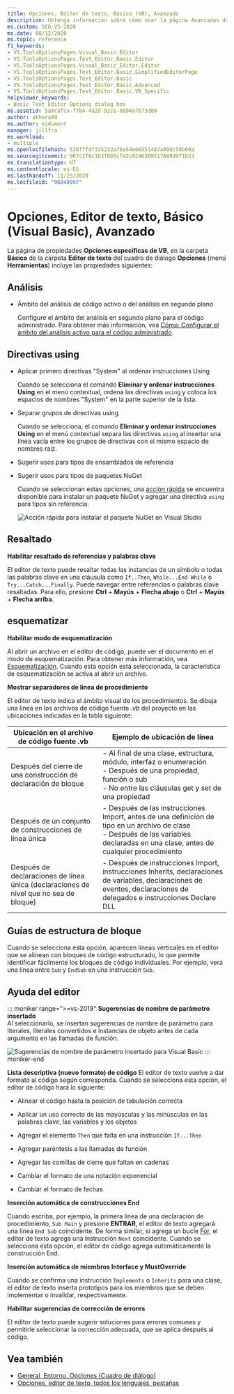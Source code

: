 ```yaml
---
title: Opciones, Editor de texto, Básico (VB), Avanzado
description: Obtenga información sobre cómo usar la página Avanzadas de la sección Basic para cambiar la configuración predeterminada de las propiedades Análisis, Directivas de importación y Resaltado.
ms.custom: SEO-VS-2020
ms.date: 08/12/2020
ms.topic: reference
f1_keywords:
- VS.ToolsOptionsPages.Visual_Basic.Editor
- VS.ToolsOptionsPages.Text_Editor.Basic.Editor
- VS.ToolsOptionsPages.Visual_Basic_Editor.Editor
- VS.ToolsOptionsPages.Text_Editor.Basic.SimplifiedEditorPage
- VS.ToolsOptionsPages.Text_Editor.Basic
- VS.ToolsOptionsPages.Text_Editor.Basic.Advanced
- VS.ToolsOptionsPages.Text_Editor.Basic.VB_Specific
helpviewer_keywords:
- Basic Text Editor Options dialog box
ms.assetid: 5a8cafca-f7b4-4a2d-92ce-6894a7673d00
author: akhera99
ms.author: midumont
manager: jillfra
ms.workload:
- multiple
ms.openlocfilehash: 530fffdf335232a76a54e66551487a89dc50b09a
ms.sourcegitcommit: 967c2f8c1b3f805cf42c0246389517689d971b53
ms.translationtype: HT
ms.contentlocale: es-ES
ms.lasthandoff: 11/25/2020
ms.locfileid: "96040997"
---
```

# <a name="options-text-editor-basic-visual-basic-advanced"></a>Opciones, Editor de texto, Básico (Visual Basic), Avanzado
La página de propiedades **Opciones específicas de VB**, en la carpeta **Básico** de la carpeta **Editor de texto** del cuadro de diálogo **Opciones** (menú **Herramientas**) incluye las propiedades siguientes:

## <a name="analysis"></a>Análisis

- Ámbito del análisis de código activo o del análisis en segundo plano

   Configure el ámbito del análisis en segundo plano para el código administrado. Para obtener más información, vea [Cómo: Configurar el ámbito del análisis activo para el código administrado](../../code-quality/configure-live-code-analysis-scope-managed-code.md).

## <a name="using-directives"></a>Directivas using

- Aplicar primero directivas "System" al ordenar instrucciones Using

   Cuando se selecciona el comando **Eliminar y ordenar instrucciones Using** en el menú contextual, ordena las directivas `using` y coloca los espacios de nombres "System" en la parte superior de la lista.

- Separar grupos de directivas using

   Cuando se selecciona, el comando **Eliminar y ordenar instrucciones Using** en el menú contextual separa las directivas `using` al insertar una línea vacía entre los grupos de directivas con el mismo espacio de nombres raíz.

- Sugerir usos para tipos de ensamblados de referencia
- Sugerir usos para tipos de paquetes NuGet

   Cuando se seleccionan estas opciones, una [acción rápida](../quick-actions.md) se encuentra disponible para instalar un paquete NuGet y agregar una directiva `using` para tipos sin referencia.

   ![Acción rápida para instalar el paquete NuGet en Visual Studio](media/nuget-lightbulb.png)

## <a name="highlighting"></a>Resaltado

 **Habilitar resaltado de referencias y palabras clave**

El editor de texto puede resaltar todas las instancias de un símbolo o todas las palabras clave en una cláusula como `If..Then`, `While...End While` o `Try...Catch...Finally`. Puede navegar entre referencias o palabras clave resaltadas. Para ello, presione **Ctrl** + **Mayús** + **Flecha abajo** o **Ctrl** + **Mayús** + **Flecha arriba**.

## <a name="outlining"></a>esquematizar

**Habilitar modo de esquematización**

Al abrir un archivo en el editor de código, puede ver el documento en el modo de esquematización. Para obtener más información, vea [Esquematización](../../ide/outlining.md). Cuando esta opción está seleccionada, la característica de esquematización se activa al abrir un archivo.

**Mostrar separadores de línea de procedimiento**

El editor de texto indica el ámbito visual de los procedimientos. Se dibuja una línea en los archivos de código fuente *.vb* del proyecto en las ubicaciones indicadas en la tabla siguiente:

|Ubicación en el archivo de código fuente .vb|Ejemplo de ubicación de línea|
|---------------------------------|------------------------------|
|Después del cierre de una construcción de declaración de bloque|- Al final de una clase, estructura, módulo, interfaz o enumeración<br />- Después de una propiedad, función o sub<br />- No entre las cláusulas get y set de una propiedad|
|Después de un conjunto de construcciones de línea única|- Después de las instrucciones Import, antes de una definición de tipo en un archivo de clase<br />- Después de las variables declaradas en una clase, antes de cualquier procedimiento|
|Después de declaraciones de línea única (declaraciones de nivel que no sea de bloque)|- Después de instrucciones Import, instrucciones Inherits, declaraciones de variables, declaraciones de eventos, declaraciones de delegados e instrucciones Declare DLL|

## <a name="block-structure-guides"></a>Guías de estructura de bloque

Cuando se selecciona esta opción, aparecen líneas verticales en el editor que se alinean con bloques de código estructurado, lo que permite identificar fácilmente los bloques de código individuales. Por ejemplo, verá una línea entre `Sub` y `EndSub` en una instrucción `Sub`.

## <a name="editor-help"></a>Ayuda del editor

::: moniker range=">=vs-2019"
**Sugerencias de nombre de parámetro insertado**    
Al seleccionarlo, se insertan sugerencias de nombre de parámetro para literales, literales convertidos e instancias de objeto antes de cada argumento en las llamadas de función.  

![Sugerencias de nombre de parámetro insertado para Visual Basic](media/inline-parameter-name-hints-visualbasic.png)
::: moniker-end

**Lista descriptiva (nuevo formato) de código** El editor de texto vuelve a dar formato al código según corresponda. Cuando se selecciona esta opción, el editor de código hará lo siguiente:

- Alinear el código hasta la posición de tabulación correcta

- Aplicar un uso correcto de las mayúsculas y las minúsculas en las palabras clave, las variables y los objetos

- Agregar el elemento `Then` que falta en una instrucción `If...Then`

- Agregar paréntesis a las llamadas de función

- Agregar las comillas de cierre que faltan en cadenas

- Cambiar el formato de una notación exponencial

- Cambiar el formato de fechas

**Inserción automática de construcciones End**

Cuando escriba, por ejemplo, la primera línea de una declaración de procedimiento, `Sub Main` y presione **ENTRAR**, el editor de texto agregará una línea `End Sub` coincidente. De forma similar, si agrega un bucle [For](/dotnet/visual-basic/language-reference/statements/for-next-statement), el editor de texto agrega una instrucción `Next` coincidente. Cuando se selecciona esta opción, el editor de código agrega automáticamente la construcción End.

**Inserción automática de miembros Interface y MustOverride**

Cuando se confirma una instrucción `Implements` o `Inherits` para una clase, el editor de texto inserta prototipos para los miembros que se deben implementar o invalidar, respectivamente.

**Habilitar sugerencias de corrección de errores**

El editor de texto puede sugerir soluciones para errores comunes y permitirle seleccionar la corrección adecuada, que se aplica después al código.

## <a name="see-also"></a>Vea también

- [General, Entorno, Opciones (Cuadro de diálogo)](../../ide/reference/general-environment-options-dialog-box.md)
- [Opciones, editor de texto, todos los lenguajes, pestañas](../../ide/reference/options-text-editor-all-languages-tabs.md)
